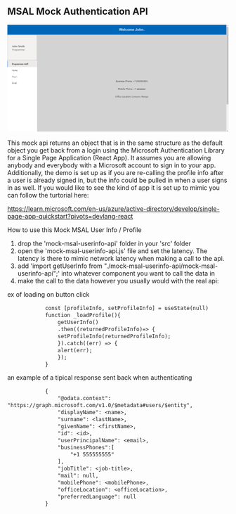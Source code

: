 ## MSAL Mock Authentication API
![msal](msal.png)


This mock api returns an object that is in the same structure as the default object you get back from a login using the Microsoft Authentication Library for a Single Page Application (React App). It assumes you are allowing anybody and everybody with a Microsoft account to sign in to your app. Additionally, the demo is set up as if you are re-calling the profile info after a user is already signed in, but the info could be pulled in when a user signs in as well. If you would like to see the kind of app it is set up to mimic you can follow the turtorial here:

https://learn.microsoft.com/en-us/azure/active-directory/develop/single-page-app-quickstart?pivots=devlang-react



How to use this Mock MSAL User Info / Profile 

1. drop the 'mock-msal-userinfo-api' folder in your 'src' folder
2. open the 'mock-msal-userinfo-api.js' file and set the latency. The latency is there to mimic network latency when making a call to the api.
3. add 'import getUserInfo from "./mock-msal-userinfo-api/mock-msal-userinfo-api";' into whatever component you want to call the data in
4. make the call to the data however you usually would with the real api:

ex of loading on button click


                const [profileInfo, setProfileInfo] = useState(null)
                function _loadProfile(){
                    getUserInfo()
                    .then((returnedProfileInfo)=> {  
                    setProfileInfo(returnedProfileInfo);
                    }).catch((err) => {
                    alert(err);
                    });  
                }























an example of a tipical response sent back when authenticating

                {
                    "@odata.context": "https://graph.microsoft.com/v1.0/$metadata#users/$entity",
                    "displayName": <name>,
                    "surname": <lastName>,
                    "givenName": <firstName>,
                    "id": <id>,
                    "userPrincipalName": <email>,
                    "businessPhones":[
                        "+1 555555555"
                    ],
                    "jobTitle": <job-title>,
                    "mail": null,
                    "mobilePhone": <mobilePhone>,
                    "officeLocation": <officeLocation>,
                    "preferredLanguage": null
                }